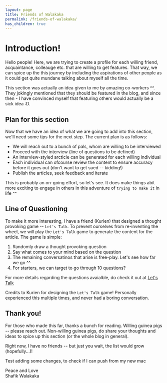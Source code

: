 ```yaml
---
layout: page
title: Friends of Walakaka
permalink: /friends-of-walakaka/
has_children: true 
---
```



# Introduction!
Hello people! Here, we are trying to create a profile for each willing friend, acquaintance, colleauge etc. that are willing to get features. That way, we can spice up the this journey by including the aspirations of other people as it could get quite mundane talking about myself all the time. 

This section was actually an idea given to me by amazing co-workers ^^. They jokingly mentioned that they should be featured in the blog, and since then - I have convinced myself that featuring others would actually be a sick idea :D.

## Plan for this section
Now that we have an idea of what we are going to add into this section, we'll need some tips for the next step. The current plan is as follows:

- We will reach out to a bunch of pals, whom are willing to be interviewed
- Proceed with the interview (line of questions to be defined)
- An interview-styled arcticle can be generated for each willing individual
- Each individual can ofcourse review the content to ensure accuracy before it goes out (don't want to get sued -- kidding!)
- Publish the articles, seek feedback and iterate

This is probably an on-going effort, so let's see. It does make things abit more exciting to engage in others in this adventure of `trying to make it` in life ^^

## Line of Questioning

To make it more interesting, I have a friend (Kurien) that designed a thought provoking game -- `Let's Talk`. To prevent ourselves from re-inventing the wheel, we will play the `Let's Talk` game to generate the content for the article. The game is simple:
1. Randomly draw a thought provoking question
2. Say what comes to your mind based on the question
3. The remaining conversatinos that arise is free-play. Let's see how far we go ^^
4. For starters, we can target to go through 10 questions?

For more details regarding the questions avaialble, do check it out at [Let's Talk](https://www.kuriensk.co/lets-talk)


Credits to Kurien for designing the `Let's Talk` game! Personally experienced this multiple times, and never had a boring conversation.

## Thank you!

For those who made this far, thanks a bunch for reading. Willing guinea pigs -- please reach out. Non-willing guinea pigs, do share your thoughts and ideas to spice up this section (or the whole blog in general).

Right now, I have no friends -- but just you wait, the list would grow (hopefully...)!

Test adding some changes, to check if I can push from my new mac

Peace and Love<br>
Shafik Walakaka